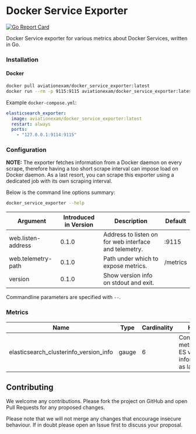 # Docker Service Exporter

[![Go Report Card](https://goreportcard.com/badge/github.com/aviationexam/docker_service_exporter)](https://goreportcard.com/report/github.com/aviationexam/docker_service_exporter)

Docker Service exporter for various metrics about Docker Services, written in Go.

### Installation

#### Docker

```bash
docker pull aviationexam/docker_service_exporter:latest
docker run --rm -p 9115:9115 aviationexam/docker_service_exporter:latest
```

Example `docker-compose.yml`:

```yaml
elasticsearch_exporter:
  image: aviationexam/docker_service_exporter:latest
  restart: always
  ports:
    - "127.0.0.1:9114:9115"
```

### Configuration

**NOTE:** The exporter fetches information from a Docker daemon on every scrape, therefore having a too short scrape
interval can impose load on Docker daemon. As a last resort, you can scrape this exporter using a dedicated job with its
own scraping interval.

Below is the command line options summary:

```bash
docker_service_exporter --help
```

| Argument           | Introduced in Version | Description                                           | Default  |
|--------------------|-----------------------|-------------------------------------------------------|----------|
| web.listen-address | 0.1.0                 | Address to listen on for web interface and telemetry. | :9115    |
| web.telemetry-path | 0.1.0                 | Path under which to expose metrics.                   | /metrics |
| version            | 0.1.0                 | Show version info on stdout and exit.                 |          |

Commandline parameters are specified with `--`.

### Metrics

| Name                                   | Type  | Cardinality | Help                                                  |
|----------------------------------------|-------|-------------|-------------------------------------------------------|
| elasticsearch_clusterinfo_version_info | gauge | 6           | Constant metric with ES version information as labels |

## Contributing

We welcome any contributions. Please fork the project on GitHub and open
Pull Requests for any proposed changes.

Please note that we will not merge any changes that encourage insecure
behaviour. If in doubt please open an Issue first to discuss your proposal.
